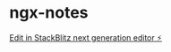 # ngx-notes

[Edit in StackBlitz next generation editor ⚡️](https://stackblitz.com/~/github.com/Kevin-Hahn/ngx-notes)
